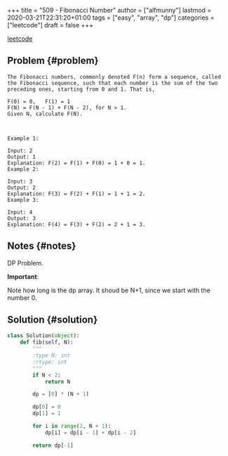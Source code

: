 +++
title = "509 - Fibonacci Number"
author = ["alfmunny"]
lastmod = 2020-03-21T22:31:20+01:00
tags = ["easy", "array", "dp"]
categories = ["leetcode"]
draft = false
+++

[leetcode](https://leetcode.com/problems/fibonacci-number/)


## Problem {#problem}

```text
The Fibonacci numbers, commonly denoted F(n) form a sequence, called the Fibonacci sequence, such that each number is the sum of the two preceding ones, starting from 0 and 1. That is,

F(0) = 0,   F(1) = 1
F(N) = F(N - 1) + F(N - 2), for N > 1.
Given N, calculate F(N).



Example 1:

Input: 2
Output: 1
Explanation: F(2) = F(1) + F(0) = 1 + 0 = 1.
Example 2:

Input: 3
Output: 2
Explanation: F(3) = F(2) + F(1) = 1 + 1 = 2.
Example 3:

Input: 4
Output: 3
Explanation: F(4) = F(3) + F(2) = 2 + 1 = 3.
```


## Notes {#notes}

DP Problem.

**Important**:

Note how long is the dp array. It shoud be N+1, since we start with the number 0.


## Solution {#solution}

```python
class Solution(object):
    def fib(self, N):
        """
        :type N: int
        :rtype: int
        """
        if N < 2:
            return N

        dp = [0] * (N + 1)

        dp[0] = 0
        dp[1] = 1

        for i in range(2, N + 1):
            dp[i] = dp[i - 1] + dp[i - 2]

        return dp[-1]
```
